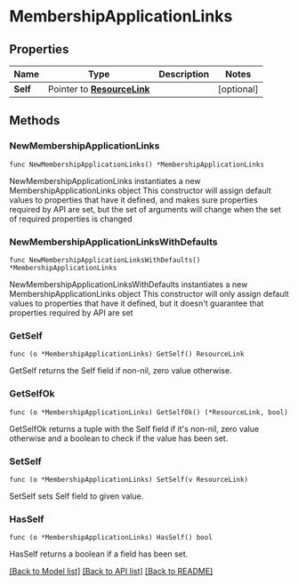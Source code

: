 # MembershipApplicationLinks

## Properties

Name | Type | Description | Notes
------------ | ------------- | ------------- | -------------
**Self** | Pointer to [**ResourceLink**](ResourceLink.md) |  | [optional] 

## Methods

### NewMembershipApplicationLinks

`func NewMembershipApplicationLinks() *MembershipApplicationLinks`

NewMembershipApplicationLinks instantiates a new MembershipApplicationLinks object
This constructor will assign default values to properties that have it defined,
and makes sure properties required by API are set, but the set of arguments
will change when the set of required properties is changed

### NewMembershipApplicationLinksWithDefaults

`func NewMembershipApplicationLinksWithDefaults() *MembershipApplicationLinks`

NewMembershipApplicationLinksWithDefaults instantiates a new MembershipApplicationLinks object
This constructor will only assign default values to properties that have it defined,
but it doesn't guarantee that properties required by API are set

### GetSelf

`func (o *MembershipApplicationLinks) GetSelf() ResourceLink`

GetSelf returns the Self field if non-nil, zero value otherwise.

### GetSelfOk

`func (o *MembershipApplicationLinks) GetSelfOk() (*ResourceLink, bool)`

GetSelfOk returns a tuple with the Self field if it's non-nil, zero value otherwise
and a boolean to check if the value has been set.

### SetSelf

`func (o *MembershipApplicationLinks) SetSelf(v ResourceLink)`

SetSelf sets Self field to given value.

### HasSelf

`func (o *MembershipApplicationLinks) HasSelf() bool`

HasSelf returns a boolean if a field has been set.


[[Back to Model list]](../README.md#documentation-for-models) [[Back to API list]](../README.md#documentation-for-api-endpoints) [[Back to README]](../README.md)


